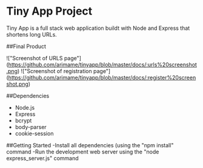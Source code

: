 # Tiny App Project

Tiny App is a full stack web application buildt with Node and Express that shortens long URLs.

##Final Product

!["Screenshot of URLS page"] (https://github.com/arimame/tinyapp/blob/master/docs/:urls%20screenshot.png)
!["Screenshot of registration page"] (https://github.com/arimame/tinyapp/blob/master/docs/:register%20screenshot.png)

##Dependencies
- Node.js
- Express
- bcrypt
- body-parser
- cookie-session

##Getting Started
-Install all dependencies (using the "npm install" command
-Run the development web server using the "node express_server.js" command

